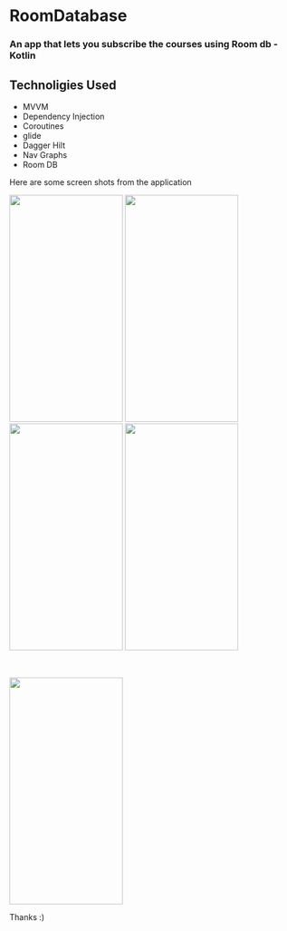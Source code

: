 # RoomDatabase
<h3>
An app that lets you subscribe the courses using Room db - Kotlin
  </h3>
  
  <h2> 
Technoligies Used </h2>

- MVVM
- Dependency Injection
- Coroutines
- glide
- Dagger Hilt
- Nav Graphs
- Room DB


Here are some screen shots from the application
<p align = "left">
<img src = https://user-images.githubusercontent.com/48874687/213573277-964d17d2-b24d-49ca-8dde-e74413c84003.png width = "200" height = "400">
<img src = https://user-images.githubusercontent.com/48874687/213573306-cd188c62-24d3-45b9-bc9a-fdc734a2f2bc.png width = "200" height = "400">
<img src = https://user-images.githubusercontent.com/48874687/213573356-ced6fac8-853c-44b5-a298-4dfbdcdaa7ba.png width = "200" height = "400">
<img src = https://user-images.githubusercontent.com/48874687/213573378-a7ffe953-52aa-4c5f-853f-1c33fc329341.png width = "200" height = "400">
 </p>
 <br>
 <p align = "left">
<img src = https://user-images.githubusercontent.com/48874687/213573384-759af8ef-01b7-4161-b69b-953a833e4453.png width = "200" height = "400">
  </p>

 
 Thanks :)
